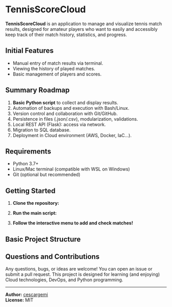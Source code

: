 # TennisScoreCloud

**TennisScoreCloud** is an application to manage and visualize tennis match results, designed for amateur players who want to easily and accessibly keep track of their match history, statistics, and progress.

## Initial Features

- Manual entry of match results via terminal.
- Viewing the history of played matches.
- Basic management of players and scores.

## Summary Roadmap

1. **Basic Python script** to collect and display results.
2. Automation of backups and execution with Bash/Linux.
3. Version control and collaboration with Git/GitHub.
4. Persistence in files (.json/.csv), modularization, validations.
5. Local REST API (Flask): access via network.
6. Migration to SQL database.
7. Deployment in Cloud environment (AWS, Docker, IaC…).

## Requirements

- Python 3.7+
- Linux/Mac terminal (compatible with WSL on Windows)
- Git (optional but recommended)

## Getting Started

1. **Clone the repository:**

2. **Run the main script:**

3. **Follow the interactive menu to add and check matches!**

## Basic Project Structure

## Questions and Contributions

Any questions, bugs, or ideas are welcome! You can open an issue or submit a pull request. This project is designed for learning (and enjoying) Cloud technologies, DevOps, and Python programming.

---

**Author:** [cescargemi](https://github.com/cescargemi)  
**License:** MIT
